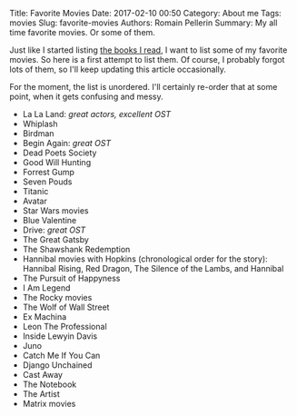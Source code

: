 Title: Favorite Movies 
Date: 2017-02-10 00:50
Category: About me
Tags: movies
Slug: favorite-movies
Authors: Romain Pellerin
Summary: My all time favorite movies. Or some of them.

Just like I started listing [the books I read]({filename}/books.md), I want to list some of my favorite movies. So here is a first attempt to list them. Of course, I probably forgot lots of them, so I'll keep updating this article occasionally.

For the moment, the list is unordered. I'll certainly re-order that at some point, when it gets confusing and messy.

- La La Land: *great actors, excellent OST*
- Whiplash
- Birdman
- Begin Again: *great OST*
- Dead Poets Society
- Good Will Hunting
- Forrest Gump
- Seven Pouds
- Titanic
- Avatar
- Star Wars movies
- Blue Valentine
- Drive: *great OST*
- The Great Gatsby
- The Shawshank Redemption
- Hannibal movies with Hopkins (chronological order for the story): Hannibal Rising, Red Dragon, The Silence of the Lambs, and Hannibal
- The Pursuit of Happyness
- I Am Legend
- The Rocky movies
- The Wolf of Wall Street
- Ex Machina
- Leon The Professional
- Inside Lewyin Davis
- Juno
- Catch Me If You Can
- Django Unchained
- Cast Away
- The Notebook
- The Artist
- Matrix movies
